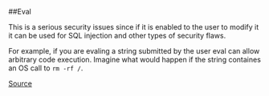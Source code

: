 ##Eval

This is a serious security issues since if it is enabled to the user to modify it it can be used for SQL injection and other types of security flaws.

For example, if you are evaling a string submitted by the user eval can allow arbitrary code execution. Imagine what would happen if the string containes an OS call to ```rm -rf /```.

[Source](http://www.rubydoc.info/gems/rubocop/RuboCop/Cop/Lint/Eval)
